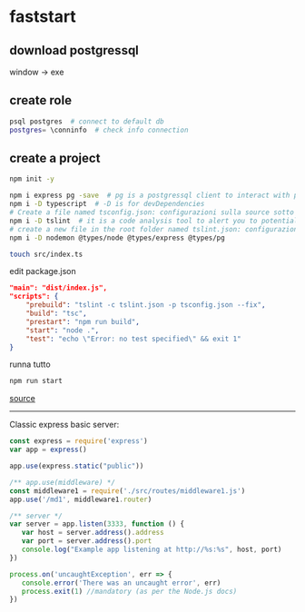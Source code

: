 # faststart

## download postgressql

window -> exe

## create role

```bash
psql postgres  # connect to default db
postgres= \conninfo  # check info connection  
```

## create a project

```bash
npm init -y

npm i express pg -save  # pg is a postgressql client to interact with postgressql server
npm i -D typescript  # -D is for devDependencies
# Create a file named tsconfig.json: configurazioni sulla source sotto
npm i -D tslint  # it is a code analysis tool to alert you to potential problems in your code beyond syntax issues
# create a new file in the root folder named tslint.json: configurazioni sulla source sotto
npm i -D nodemon @types/node @types/express @types/pg

touch src/index.ts
```

edit package.json

```json
"main": "dist/index.js",
"scripts": {
    "prebuild": "tslint -c tslint.json -p tsconfig.json --fix",
    "build": "tsc",
    "prestart": "npm run build",
    "start": "node .",
    "test": "echo \"Error: no test specified\" && exit 1"
}
```

runna tutto

```bash
npm run start
```

[source](https://developer.okta.com/blog/2018/11/15/node-express-typescript)

***

Classic express basic server:

```js
const express = require('express')
var app = express()

app.use(express.static("public"))

/** app.use(middleware) */
const middleware1 = require('./src/routes/middleware1.js')
app.use('/md1', middleware1.router)

/** server */
var server = app.listen(3333, function () {
   var host = server.address().address
   var port = server.address().port
   console.log("Example app listening at http://%s:%s", host, port)
})

process.on('uncaughtException', err => {
   console.error('There was an uncaught error', err)
   process.exit(1) //mandatory (as per the Node.js docs)
})
```
